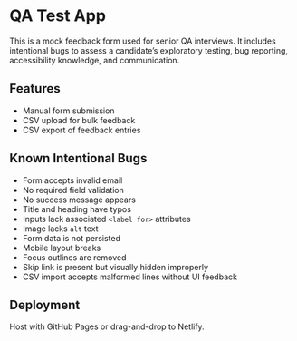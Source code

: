 # QA Test App

This is a mock feedback form used for senior QA interviews. It includes intentional bugs to assess a candidate’s exploratory testing, bug reporting, accessibility knowledge, and communication.

## Features

- Manual form submission
- CSV upload for bulk feedback
- CSV export of feedback entries

## Known Intentional Bugs

- Form accepts invalid email
- No required field validation
- No success message appears
- Title and heading have typos
- Inputs lack associated `<label for>` attributes
- Image lacks `alt` text
- Form data is not persisted
- Mobile layout breaks
- Focus outlines are removed
- Skip link is present but visually hidden improperly
- CSV import accepts malformed lines without UI feedback

## Deployment

Host with GitHub Pages or drag-and-drop to Netlify.
